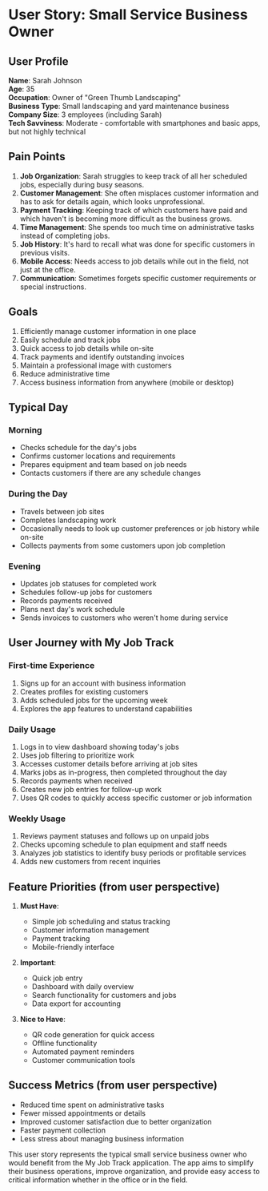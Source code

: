 # User Story: Small Service Business Owner

## User Profile

**Name**: Sarah Johnson  
**Age**: 35  
**Occupation**: Owner of "Green Thumb Landscaping"  
**Business Type**: Small landscaping and yard maintenance business  
**Company Size**: 3 employees (including Sarah)  
**Tech Savviness**: Moderate - comfortable with smartphones and basic apps, but not highly technical

## Pain Points

1. **Job Organization**: Sarah struggles to keep track of all her scheduled jobs, especially during busy seasons.
2. **Customer Management**: She often misplaces customer information and has to ask for details again, which looks unprofessional.
3. **Payment Tracking**: Keeping track of which customers have paid and which haven't is becoming more difficult as the business grows.
4. **Time Management**: She spends too much time on administrative tasks instead of completing jobs.
5. **Job History**: It's hard to recall what was done for specific customers in previous visits.
6. **Mobile Access**: Needs access to job details while out in the field, not just at the office.
7. **Communication**: Sometimes forgets specific customer requirements or special instructions.

## Goals

1. Efficiently manage customer information in one place
2. Easily schedule and track jobs
3. Quick access to job details while on-site
4. Track payments and identify outstanding invoices
5. Maintain a professional image with customers
6. Reduce administrative time
7. Access business information from anywhere (mobile or desktop)

## Typical Day

### Morning
- Checks schedule for the day's jobs
- Confirms customer locations and requirements
- Prepares equipment and team based on job needs
- Contacts customers if there are any schedule changes

### During the Day
- Travels between job sites
- Completes landscaping work
- Occasionally needs to look up customer preferences or job history while on-site
- Collects payments from some customers upon job completion

### Evening
- Updates job statuses for completed work
- Schedules follow-up jobs for customers
- Records payments received
- Plans next day's work schedule
- Sends invoices to customers who weren't home during service

## User Journey with My Job Track

### First-time Experience
1. Signs up for an account with business information
2. Creates profiles for existing customers
3. Adds scheduled jobs for the upcoming week
4. Explores the app features to understand capabilities

### Daily Usage
1. Logs in to view dashboard showing today's jobs
2. Uses job filtering to prioritize work
3. Accesses customer details before arriving at job sites
4. Marks jobs as in-progress, then completed throughout the day
5. Records payments when received
6. Creates new job entries for follow-up work
7. Uses QR codes to quickly access specific customer or job information

### Weekly Usage
1. Reviews payment statuses and follows up on unpaid jobs
2. Checks upcoming schedule to plan equipment and staff needs
3. Analyzes job statistics to identify busy periods or profitable services
4. Adds new customers from recent inquiries

## Feature Priorities (from user perspective)

1. **Must Have**:
   - Simple job scheduling and status tracking
   - Customer information management
   - Payment tracking
   - Mobile-friendly interface

2. **Important**:
   - Quick job entry
   - Dashboard with daily overview
   - Search functionality for customers and jobs
   - Data export for accounting

3. **Nice to Have**:
   - QR code generation for quick access
   - Offline functionality
   - Automated payment reminders
   - Customer communication tools

## Success Metrics (from user perspective)

- Reduced time spent on administrative tasks
- Fewer missed appointments or details
- Improved customer satisfaction due to better organization
- Faster payment collection
- Less stress about managing business information

This user story represents the typical small service business owner who would benefit from the My Job Track application. The app aims to simplify their business operations, improve organization, and provide easy access to critical information whether in the office or in the field.
